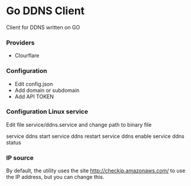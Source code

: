 # Go DDNS Client
Client for DDNS written on GO

### Providers
- Clourflare

### Configuration
- Edit config.json
- Add domain or subdomain
- Add API TOKEN

### Configuration Linux service
Edit file service/ddns.service and change path to binary file

service ddns start
service ddns restart
service ddns enable
service ddns status

### IP source
By default, the utility uses the site http://checkip.amazonaws.com/ to use the IP address, but you can change this.